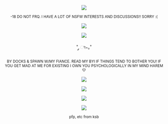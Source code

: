 <p align="center">
  <img src="https://oceancake.carrd.co/assets/images/gallery16/bf66bcf2.png?v=edab04a1" />
</p>

<p align="center">
    <sup> -18 DO NOT FRQ. I HAVE A LOT OF NSFW INTERESTS AND DISCUSSIONS!! SORRY :( </sup>
</p>
<p align="center">
  <img src="https://lifted.crd.co/assets/images/gallery01/c9fd70ff.gif?v=540c5116" />
</p>

<p align="center">
  <img src="https://i.postimg.cc/LXFyBYJz/Untitled1737-20250611155936.png" />
</p>



<p align="center">
   ˚ ༘ ೀ⋆｡˚
</p>

<p align="center">
<sub> BY DOCKS & SPAWN W/MY FIANCE. READ MY BYI IF THINGS TEND TO BOTHER YOU! 
    IF YOU GET MAD AT ME FOR EXISTING I OWN YOU PSYCHOLOGICALLY IN MY MIND HAREM ♡  </sub>
</p>
<p align="center">
    
  <img src="https://i.postimg.cc/Dz2tqJKB/68747470733a2f2f777777332e6c756e617069632e636f6d2f656469746f722f776f726b696e672f31373439363639373637.png"> 
</p>

<p align="center">
  <img src="https://i.postimg.cc/YSrQMk1v/IMG-6986.gif"
)"/> </p>

<p align="center">
<img src="https://views-counter.vercel.app/badge?pageId=https%3A%2F%2Fgithub%2Ecom%2Fpainfarm%2Fpainfarm&leftColor=fbbdbd&rightColor=000000&type=total&label=-%20XOXO%20%2E&style=none">
    
<p align="center">
    
  <img src="https://graphic.neocities.org/tumblr_lrntc9phw41qip80b.gif"> 
</p>

<p align="center">
    <sup> pfp, etc from ksb </sup>
</p>
    

